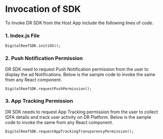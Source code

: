 
# Invocation of SDK
To Invoke DR SDK from the Host App include the following lines of code.
 
 ### 1. Index.js File
    DigitalReefSDK.initiOS();

### 2. Push Notification Permission
DR SDK need to request Push Notification permission from the user to display the ad Notifications. Below is the sample code to invoke the same from any React component.

    DigitalReefSDK.requestPushPermission();

### 3. App Tracking Permission
DR SDK needs to request App Tracking permission from the user to collect IDFA details and track user activity on DR Platform. Below is the sample code to invoke the same from any React component.

    DigitalReefSDK.requestAppTrackingTransparencyPermission();

